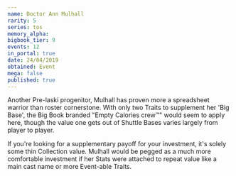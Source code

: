 ```yaml
---
name: Doctor Ann Mulhall
rarity: 5
series: tos
memory_alpha:
bigbook_tier: 9
events: 12
in_portal: true
date: 24/04/2019
obtained: Event
mega: false
published: true
---
```


Another Pre-laski progenitor, Mulhall has proven more a spreadsheet warrior than roster cornerstone. With only two Traits to supplement her 'Big Base', the Big Book branded "Empty Calories crew™️" would seem to apply here, though the value one gets out of Shuttle Bases varies largely from player to player.

If you're looking for a supplementary payoff for your investment, it's solely some thin Collection value. Mulhall would be pegged as a much more comfortable investment if her Stats were attached to repeat value like a main cast name or more Event-able Traits.
